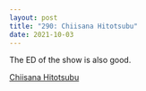 ```yaml
---
layout: post
title: "290: Chiisana Hitotsubu"
date: 2021-10-03
---
```


The ED of the show is also good.

[Chiisana Hitotsubu](https://youtu.be/TH50vFg00kM)